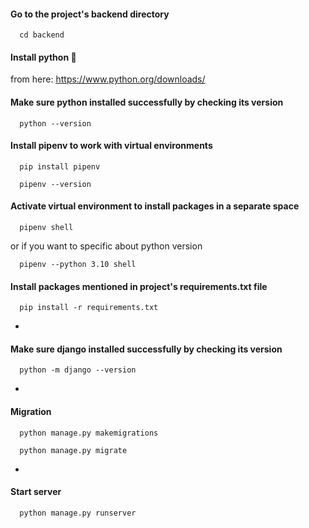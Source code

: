 #### Go to the project's backend directory

```
  cd backend
```

#### Install python 🐍

from here: https://www.python.org/downloads/

#### Make sure python installed successfully by checking its version

```
  python --version
```

#### Install pipenv to work with virtual environments

```
  pip install pipenv
```

```
  pipenv --version
```

#### Activate virtual environment to install packages in a separate space

```
  pipenv shell
```

or if you want to specific about python version

```
  pipenv --python 3.10 shell
```

#### Install packages mentioned in project's requirements.txt file

```
  pip install -r requirements.txt
```
-
#### Make sure django installed successfully by checking its version

```
  python -m django --version
```
-
#### Migration

```
  python manage.py makemigrations
```

```
  python manage.py migrate
```
-
#### Start server

```
  python manage.py runserver
```
